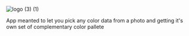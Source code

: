 
![logo (3) (1)](https://github.com/ELKRAZY/ColorIA/assets/53501120/7009943a-78f2-49ca-8adc-39617711323b)

App meanted to let you pick any color data from a photo and getting it's own set of complementary color pallete
